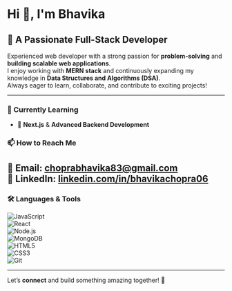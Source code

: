 # Hi 👋, I'm Bhavika  

## 🚀 A Passionate Full-Stack Developer  

Experienced web developer with a strong passion for **problem-solving** and **building scalable web applications**.  
I enjoy working with **MERN stack** and continuously expanding my knowledge in **Data Structures and Algorithms (DSA)**.  
Always eager to learn, collaborate, and contribute to exciting projects!  

---

### 🌱 Currently Learning  
- 🚀 **Next.js** & **Advanced Backend Development**  

### 📫 How to Reach Me  
📧 Email: [choprabhavika83@gmail.com](mailto:choprabhavika83@gmail.com)  
🔗 LinkedIn: [linkedin.com/in/bhavikachopra06](https://linkedin.com/in/bhavikachopra06)  
---

### 🛠️ Languages & Tools  
![JavaScript](https://img.shields.io/badge/-JavaScript-F7DF1E?style=flat-square&logo=javascript&logoColor=black)  
![React](https://img.shields.io/badge/-React-61DAFB?style=flat-square&logo=react&logoColor=white)  
![Node.js](https://img.shields.io/badge/-Node.js-339933?style=flat-square&logo=node.js&logoColor=white)  
![MongoDB](https://img.shields.io/badge/-MongoDB-47A248?style=flat-square&logo=mongodb&logoColor=white)  
![HTML5](https://img.shields.io/badge/-HTML5-E34F26?style=flat-square&logo=html5&logoColor=white)  
![CSS3](https://img.shields.io/badge/-CSS3-1572B6?style=flat-square&logo=css3&logoColor=white)  
![Git](https://img.shields.io/badge/-Git-F05032?style=flat-square&logo=git&logoColor=white)  

---

Let’s **connect** and build something amazing together! 🚀  


<!--
**bhavikachopra06/bhavikachopra06** is a ✨ _special_ ✨ repository because its `README.md` (this file) appears on your GitHub profile.

Here are some ideas to get you started:

- 🔭 I’m currently working on ...
- 🌱 I’m currently learning ...
- 👯 I’m looking to collaborate on ...
- 🤔 I’m looking for help with ...
- 💬 Ask me about ...
- 📫 How to reach me: ...
- 😄 Pronouns: ...
- ⚡ Fun fact: ...
-->
